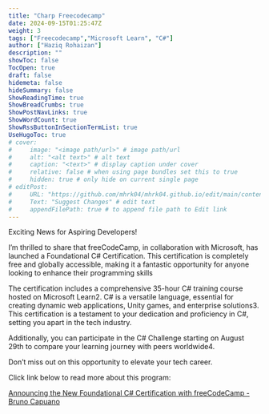 ```yaml
---
title: "Charp Freecodecamp"
date: 2024-09-15T01:25:47Z
weight: 3
tags: ["Freecodecamp","Microsoft Learn", "C#"]
author: ["Haziq Rohaizan"]
description: ""
showToc: false
TocOpen: true
draft: false
hidemeta: false
hideSummary: false
ShowReadingTime: true
ShowBreadCrumbs: true
ShowPostNavLinks: true
ShowWordCount: true
ShowRssButtonInSectionTermList: true
UseHugoToc: true
# cover:
#     image: "<image path/url>" # image path/url
#     alt: "<alt text>" # alt text
#     caption: "<text>" # display caption under cover
#     relative: false # when using page bundles set this to true
#     hidden: true # only hide on current single page
# editPost:
#     URL: "https://github.com/mhrk04/mhrk04.github.io/edit/main/content/"
#     Text: "Suggest Changes" # edit text
#     appendFilePath: true # to append file path to Edit link
---
```


Exciting News for Aspiring Developers!

I’m thrilled to share that freeCodeCamp, in collaboration with Microsoft, has launched a Foundational C# Certification. This certification is completely free and globally accessible, making it a fantastic opportunity for anyone looking to enhance their programming skills


The certification includes a comprehensive 35-hour C# training course hosted on Microsoft Learn2. C# is a versatile language, essential for creating dynamic web applications, Unity games, and enterprise solutions3. This certification is a testament to your dedication and proficiency in C#, setting you apart in the tech industry.

Additionally, you can participate in the C# Challenge starting on August 29th to compare your learning journey with peers worldwide4.

Don’t miss out on this opportunity to elevate your tech career.

Click link below to read more about this program:

[Announcing the New Foundational C# Certification with freeCodeCamp - Bruno Capuano](https://techcommunity.microsoft.com/t5/educator-developer-blog/announcing-the-new-foundational-c-certification-with/ba-p/3908818?wt.mc_id=studentamb_405585)